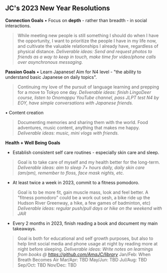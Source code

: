 
## JC's 2023 New Year Resolutions
**Connection Goals**
• Focus on **depth** - rather than breadth - in social interactions.
> While meeting new people is still something I should do when I have the opportunity, I want to prioritize the people I have in my life now, and cultivate the valuable relationships I already have, regardless of physical distance.
> _Deliverable ideas: Send and request photos to friends as a way to keep in touch, make time for video/phone calls over asynchronous messaging._

**Passion Goals**
• Learn Japanese! Aim for N4 level - "the ability to understand basic Japanese on daily topics".
> Continuing my love of the pursuit of language learning and prepping for a move to Tokyo one day.
> _Deliverable ideas: finish LingoDeer course, listen to Onomappu YouTube channel, pass JLPT test N4 by EOY, have simple conversations with Japanese friends._

• Content creation
> Documenting memories and sharing them with the world. Food adventures, music content, anything that makes me happy.
> _Deliverable ideas: music, mini vlogs with friends._

**Health + Well Being Goals**
* Establish consistent self care routines - especially skin care and sleep.
> Goal is to take care of myself and my health better for the long-term.
> _Deliverable ideas: aim to sleep 7+ hours daily, daily skin care (am/pm), remember to floss, face mask nights, etc._
* At least twice a week in 2023, commit to a fitness pomodoro.
> Goal is to be more fit, gain muscle mass, look and feel better.  A "fitness pomodoro" could be a work out sesh, a bike ride up the Hudson River Greenway, a hike, a few games of badminton, etc)
> _Deliverable ideas: regular push/pull days or hike on the weekend with JAR_

* Every 2 months in 2023, finish reading a book and document my main takeaways.
> Goal is both for educational and self growth purposes, but also to help limit social media and phone usage at night by reading more at night before sleeping.
> _Deliverable ideas: Write notes on learnings from books @ https://github.com/AmaJC/library_
> Jan/Feb: When Breath Becomes Air
> Mar/Apr: TBD
> May/Jun: TBD
> Jul/Aug: TBD
> Sep/Oct: TBD
> Nov/Dec: TBD
